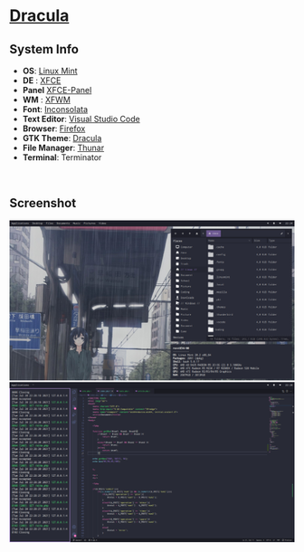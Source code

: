 
# [Dracula](https://github.com/revaldy-30/dotfiles/tree/master/Dracula)

## System Info</h1>

+ **OS**: [Linux Mint](https://linuxmint.com/)
+ **DE** : [XFCE](https://xfce.org/)
+ **Panel** [XFCE-Panel](https://github.com/linuxmint/xfce-panel)
+ **WM** : [XFWM](https://github.com/xfce-mirror/xfwm4)
+ **Font**: [Inconsolata](https://fonts.google.com/specimen/Inconsolata)
+ **Text Editor**: [Visual Studio Code](https://github.com/Microsoft/vscode)
+ **Browser**: [Firefox](https://github.com/mozilla)
+ **GTK Theme**: [Dracula](https://github.com/dracula/dracula-theme)
+ **File Manager**: [Thunar](https://github.com/xfce-mirror/thunar)
+ **Terminal**: Terminator

<br>


## Screenshot
<p align="center">
        <img src="/screenshot/SS1.png" />
        <img src="/screenshot/SS2.png" />
</p>
